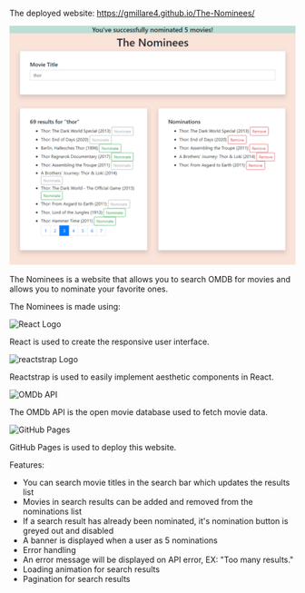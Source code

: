 The deployed website: https://gmillare4.github.io/The-Nominees/

![The Nominees](public/theNominees.PNG)

The Nominees is a website that allows you to search OMDB for movies and allows you to nominate your favorite ones.

The Nominees is made using:

![React Logo](https://miro.medium.com/max/3600/1*HSisLuifMO6KbLfPOKtLow.jpeg)

React is used to create the responsive user interface.

![reactstrap Logo](https://cloud.githubusercontent.com/assets/399776/13906899/1de62f0c-ee9f-11e5-95c0-c515fee8e918.png)

Reactstrap is used to easily implement aesthetic components in React.

![OMDb API](https://mherman.org/microservice-movies/images/omdb.png)

The OMDb API is the open movie database used to fetch movie data.

![GitHub Pages](https://i.ytimg.com/vi/2MsN8gpT6jY/maxresdefault.jpg)

GitHub Pages is used to deploy this website.

Features:

- You can search movie titles in the search bar which updates the results list
- Movies in search results can be added and removed from the nominations list
- If a search result has already been nominated, it's nomination button is greyed out and disabled
- A banner is displayed when a user as 5 nominations
- Error handling
- An error message will be displayed on API error, EX: "Too many results."
- Loading animation for search results
- Pagination for search results
